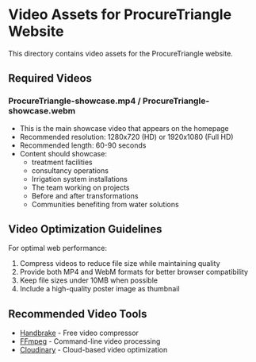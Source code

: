 # Video Assets for ProcureTriangle Website

This directory contains video assets for the ProcureTriangle website.

## Required Videos

### ProcureTriangle-showcase.mp4 / ProcureTriangle-showcase.webm
- This is the main showcase video that appears on the homepage
- Recommended resolution: 1280x720 (HD) or 1920x1080 (Full HD)
- Recommended length: 60-90 seconds
- Content should showcase:
  -  treatment facilities
  - consultancy operations
  - Irrigation system installations
  - The team working on projects
  - Before and after transformations
  - Communities benefiting from water solutions

## Video Optimization Guidelines

For optimal web performance:
1. Compress videos to reduce file size while maintaining quality
2. Provide both MP4 and WebM formats for better browser compatibility
3. Keep file sizes under 10MB when possible
4. Include a high-quality poster image as thumbnail

## Recommended Video Tools

- [Handbrake](https://handbrake.fr/) - Free video compressor
- [FFmpeg](https://ffmpeg.org/) - Command-line video processing
- [Cloudinary](https://cloudinary.com/) - Cloud-based video optimization 